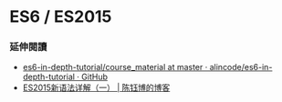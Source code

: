 # ES6 / ES2015


### 延伸閱讀

* [es6-in-depth-tutorial/course_material at master · alincode/es6-in-depth-tutorial · GitHub](https://github.com/alincode/es6-in-depth-tutorial/tree/master/course_material)
* [ES2015新语法详解（一） | 陈钰博的博客](http://chenyubo.me/2017/03/03/book-ES2015-summary-01/)
